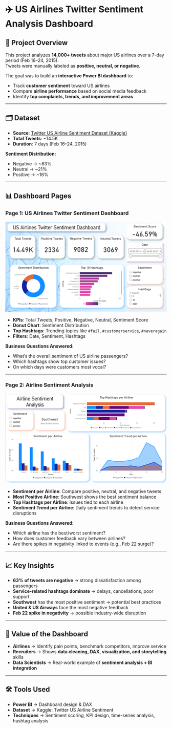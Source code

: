 # ✈️ US Airlines Twitter Sentiment Analysis Dashboard  

## 📌 Project Overview  
This project analyzes **14,000+ tweets** about major US airlines over a 7-day period (Feb 16–24, 2015).  
Tweets were manually labeled as **positive, neutral, or negative**.  

The goal was to build an **interactive Power BI dashboard** to:  
- Track **customer sentiment** toward US airlines  
- Compare **airline performance** based on social media feedback  
- Identify **top complaints, trends, and improvement areas**  

---

## 🗂️ Dataset  
- **Source**: [Twitter US Airline Sentiment Dataset (Kaggle)](https://www.kaggle.com/datasets/crowdflower/twitter-airline-sentiment)  
- **Total Tweets**: ~14.5K  
- **Duration**: 7 days (Feb 16–24, 2015)  

**Sentiment Distribution:**  
- Negative → ~63%  
- Neutral → ~21%  
- Positive → ~16%  

---

## 📊 Dashboard Pages  

### **Page 1: US Airlines Twitter Sentiment Dashboard**  
![Dashboard Page 1](images/page1.png)  

- **KPIs**: Total Tweets, Positive, Negative, Neutral, Sentiment Score  
- **Donut Chart**: Sentiment Distribution  
- **Top Hashtags**: Trending topics like `#fail`, `#customerservice`, `#neveragain`  
- **Filters**: Date, Sentiment, Hashtags  

**Business Questions Answered:**  
- What’s the overall sentiment of US airline passengers?  
- Which hashtags show top customer issues?  
- On which days were customers most vocal?  

---

### **Page 2: Airline Sentiment Analysis**  
![Dashboard Page 2](images/page2.png)  

- **Sentiment per Airline**: Compare positive, neutral, and negative tweets  
- **Most Positive Airline**: Southwest shows the best sentiment balance  
- **Top Hashtags per Airline**: Issues tied to each airline  
- **Sentiment Trend per Airline**: Daily sentiment trends to detect service disruptions  

**Business Questions Answered:**  
- Which airline has the best/worst sentiment?  
- How does customer feedback vary between airlines?  
- Are there spikes in negativity linked to events (e.g., Feb 22 surge)?  

---

## 📈 Key Insights  
- **63% of tweets are negative** → strong dissatisfaction among passengers  
- **Service-related hashtags dominate** → delays, cancellations, poor support  
- **Southwest** has the most positive sentiment → potential best practices  
- **United & US Airways** face the most negative feedback  
- **Feb 22 spike in negativity** → possible industry-wide disruption  

---

## 🚀 Value of the Dashboard  
- **Airlines** → Identify pain points, benchmark competitors, improve service  
- **Recruiters** → Shows **data cleaning, DAX, visualization, and storytelling** skills  
- **Data Scientists** → Real-world example of **sentiment analysis + BI integration**  

---

## 🛠️ Tools Used  
- **Power BI** → Dashboard design & DAX  
- **Dataset** → Kaggle: Twitter US Airline Sentiment  
- **Techniques** → Sentiment scoring, KPI design, time-series analysis, hashtag analysis  

